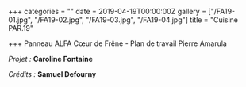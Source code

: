 +++
categories = ""
date = 2019-04-19T00:00:00Z
gallery = ["/FA19-01.jpg", "/FA19-02.jpg", "/FA19-03.jpg", "/FA19-04.jpg"]
title = "Cuisine PAR.19"

+++
Panneau ALFA Cœur de Frêne - Plan de travail Pierre Amarula

_Projet :_ **Caroline Fontaine**

_Crédits :_ **Samuel Defourny**